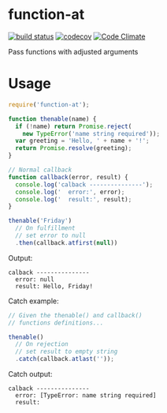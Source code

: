 # function-at

[![build status](https://api.travis-ci.org/ecman/function-at.png)](https://travis-ci.org/ecman/function-at) [![codecov](https://codecov.io/gh/ecman/function-at/branch/master/graph/badge.svg)](https://codecov.io/gh/ecman/function-at) [![Code Climate](https://codeclimate.com/github/ecman/function-at/badges/gpa.svg)](https://codeclimate.com/github/ecman/function-at)

Pass functions with adjusted arguments

# Usage

```js
require('function-at');

function thenable(name) {
  if (!name) return Promise.reject(
    new TypeError('name string required'));
  var greeting = 'Hello, ' + name + '!';
  return Promise.resolve(greeting);
}

// Normal callback
function callback(error, result) {
  console.log('calback ---------------');
  console.log('  error:', error);
  console.log('  result:', result);
}

thenable('Friday')
  // On fulfillment 
  // set error to null
  .then(callback.atfirst(null))
```

Output:

```text
calback ---------------
  error: null
  result: Hello, Friday!
```

Catch example:

```js
// Given the thenable() and callback()
// functions definitions...

thenable() 
  // On rejection 
  // set result to empty string
  .catch(callback.atlast(''));
```

Catch output:

```text
calback ---------------
  error: [TypeError: name string required]
  result: 
```
